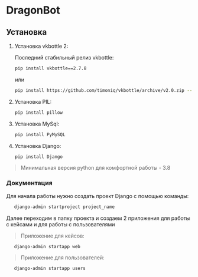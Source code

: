 # DragonBot

## Установка
1) Установка vkbottle 2:
   
   Последний стабильный релиз vkbottle:
   ```sh
   pip install vkbottle==2.7.8
   ```
   или
    ```sh
   pip install https://github.com/timoniq/vkbottle/archive/v2.0.zip --upgrade
   ```
2) Установка PIL:
   ```sh
   pip install pillow
   ```
3) Установка MySql:
   ```sh
   pip install PyMySQL
   ```
4) Установка Django:
   ```sh
   pip install Django
   ```

> Минимальная версия python для комфортной работы - 3.8


### Документация

Для начала работы нужно создать проект Django с помощью команды:
```sh
   django-admin startproject project_name
```
Далее переходим в папку проекта и создаем 2 приложения для работы с кейсами и для работы с пользователями
   >Приложение для кейсов:
   ```sh
      django-admin startapp web
   ```
   >Приложение для пользователей:
   ```sh
      django-admin startapp users
   ```
